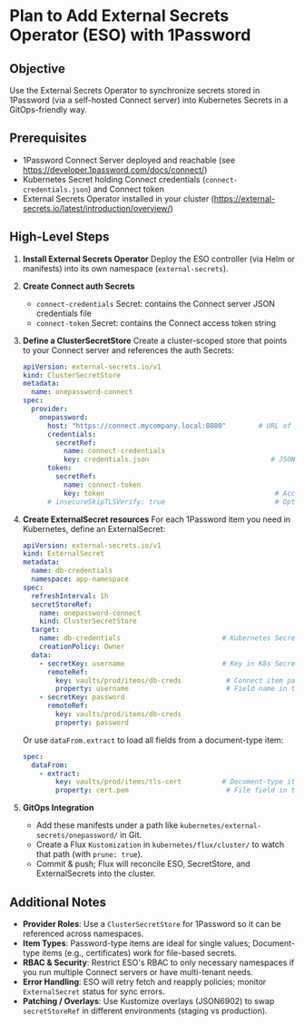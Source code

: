 # Plan to Add External Secrets Operator (ESO) with 1Password

## Objective
Use the External Secrets Operator to synchronize secrets stored in 1Password (via a self-hosted Connect server) into Kubernetes Secrets in a GitOps-friendly way.

## Prerequisites
- 1Password Connect Server deployed and reachable (see https://developer.1password.com/docs/connect/)
- Kubernetes Secret holding Connect credentials (`connect-credentials.json`) and Connect token
- External Secrets Operator installed in your cluster (https://external-secrets.io/latest/introduction/overview/)

## High-Level Steps

1. **Install External Secrets Operator**
   Deploy the ESO controller (via Helm or manifests) into its own namespace (`external-secrets`).

2. **Create Connect auth Secrets**
   - `connect-credentials` Secret: contains the Connect server JSON credentials file
   - `connect-token` Secret: contains the Connect access token string

3. **Define a ClusterSecretStore**
   Create a cluster-scoped store that points to your Connect server and references the auth Secrets:
   ```yaml
   apiVersion: external-secrets.io/v1
   kind: ClusterSecretStore
   metadata:
     name: onepassword-connect
   spec:
     provider:
       onepassword:
         host: "https://connect.mycompany.local:8080"        # URL of your Connect server
         credentials:
           secretRef:
             name: connect-credentials
             key: credentials.json                              # JSON file key in the Secret
         token:
           secretRef:
             name: connect-token
             key: token                                          # Access token key in the Secret
         # insecureSkipTLSVerify: true                           # Optional: set true if Connect uses self-signed certs
   ```

4. **Create ExternalSecret resources**
   For each 1Password item you need in Kubernetes, define an ExternalSecret:
   ```yaml
   apiVersion: external-secrets.io/v1
   kind: ExternalSecret
   metadata:
     name: db-credentials
     namespace: app-namespace
   spec:
     refreshInterval: 1h
     secretStoreRef:
       name: onepassword-connect
       kind: ClusterSecretStore
     target:
       name: db-credentials                         # Kubernetes Secret name
       creationPolicy: Owner
     data:
       - secretKey: username                        # Key in K8s Secret
         remoteRef:
           key: vaults/prod/items/db-creds           # Connect item path
           property: username                        # Field name in the item
       - secretKey: password
         remoteRef:
           key: vaults/prod/items/db-creds
           property: password
   ```
   Or use `dataFrom.extract` to load all fields from a document-type item:
   ```yaml
   spec:
     dataFrom:
       - extract:
           key: vaults/prod/items/tls-cert          # Document-type item path
           property: cert.pem                        # File field in the item
   ```

5. **GitOps Integration**
   - Add these manifests under a path like `kubernetes/external-secrets/onepassword/` in Git.
   - Create a Flux `Kustomization` in `kubernetes/flux/cluster/` to watch that path (with `prune: true`).
   - Commit & push; Flux will reconcile ESO, SecretStore, and ExternalSecrets into the cluster.

## Additional Notes

- **Provider Roles**: Use a `ClusterSecretStore` for 1Password so it can be referenced across namespaces.
- **Item Types**: Password-type items are ideal for single values; Document-type items (e.g., certificates) work for file-based secrets.
- **RBAC & Security**: Restrict ESO's RBAC to only necessary namespaces if you run multiple Connect servers or have multi-tenant needs.
- **Error Handling**: ESO will retry fetch and reapply policies; monitor `ExternalSecret` status for sync errors.
- **Patching / Overlays**: Use Kustomize overlays (JSON6902) to swap `secretStoreRef` in different environments (staging vs production).
